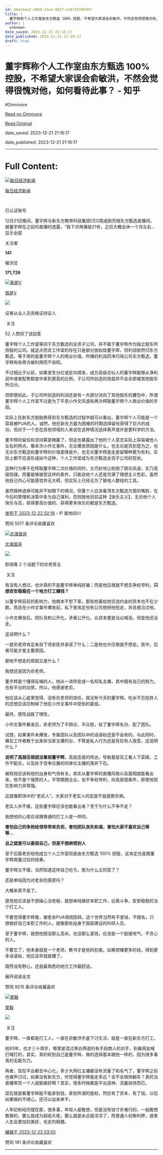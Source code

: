 ```yaml
---
id: b6a2eea2-a084-11ee-802f-e30716f86dbf
title: |
  董宇辉称个人工作室由东方甄选 100% 控股，不希望大家误会俞敏洪，不然会觉得很愧对他，如何看待此事？ - 知乎
author: |
  unknown
date_saved: 2023-12-21 21:16:17
date_published: 2023-12-21 21:16:17
draft: true
---
```


# 董宇辉称个人工作室由东方甄选 100% 控股，不希望大家误会俞敏洪，不然会觉得很愧对他，如何看待此事？ - 知乎
#Omnivore

[Read on Omnivore](https://omnivore.app/me/100-18c8fd64cc3)

[Read Original](https://www.zhihu.com/question/636063314/answer/3334455339)

date_saved: 2023-12-21 21:16:17

date_published: 2023-12-21 21:16:17

--- 

# Full Content: 

[![每日经济新闻](https://proxy-prod.omnivore-image-cache.app/0x0,saQhuUJIiBtKIskIbDXX40qzIrQJ1Ja3w8jA_qLf5TMU/https://pica.zhimg.com/v2-3c85f145c803f8c734e586243f171a50_l.jpg?source=1def8aca)](https://www.zhihu.com/org/mei-ri-jing-ji-xin-wen)

[每日经济新闻](https://www.zhihu.com/org/mei-ri-jing-ji-xin-wen)

[​](https://www.zhihu.com/question/48510028)

已认证账号

12月21日晚间，董宇辉与新东方教育科技集团CEO周成刚亮相东方甄选直播间。 据董宇辉在之前的直播时透露，“我下次再播是21号，之后大概会休一个月左右…显示全部 ​

关注者

**141**

被浏览

**171,726**

[![我是V](https://proxy-prod.omnivore-image-cache.app/0x0,sWE7EeDQNi41SLYQOBigjhBd6fEHf6UvOP1xsBNDU8To/https://pic1.zhimg.com/v2-29aa3e3c94eb58b4485b6a504b988d49_l.jpg?source=2c26e567)](https://www.zhihu.com/people/he-shang-xi-tou-yong-piao-rou-59-87)

[我是V](https://www.zhihu.com/people/he-shang-xi-tou-yong-piao-rou-59-87)

[​](https://www.zhihu.com/question/48510028)​![](https://proxy-prod.omnivore-image-cache.app/0x0,sRpP1H2oa_TfsDLpATwsIt6ipVLRN7HlUZGTch2Ee4JQ/https://picx.zhimg.com/v2-4812630bc27d642f7cafcd6cdeca3d7a.jpg?source=88ceefae)

证券从业人员资格证持证人

​ 关注

52 人赞同了该回答

董宇辉个人工作室等同于东方甄选的全资子公司，并不属于董宇辉作为独立股东所控股的公司。就这点而言工作室的存在只是部分放权给董宇辉，但利润依然归东方甄选，等于用的是董宇辉个人的商业价值，所赚的利润药净归母公司东方甄选，董宇辉有些再次被利用而不自知。

不过相比于以前，如果发生分红或定向增发，成为高级合伙人的董宇辉能够从净利润中或者配售额度中拿到更高的比例，子公司所创造的效益并不会全部被其他股东所瓜分。

但即便如此，子公司所创造的利润还是有一大部分流向了其他股东的腰包中，所谓董宇辉个人工作室不过是为了平息小作文风波和再次榨取董宇辉个人商业价值的手段。

实际上在新东方脱胎换骨到东方甄选的过程中就可以看出，董宇辉个人可能是一个容易被PUA的人。诚然，他在新东方最为困难的时期选择留任获得了巨大的成功，但对于一个志在其他领域的人来说在这种情况选择离开或许是更科学的方法。

董宇辉的留任和坚持算是赌赢了，但这也暴露出了他的个人意志实际上容易被他人左右的特点。像本次小作文事件，无论爆发原因是什么，也无论是否刻意为之，也无论东方甄选和董宇辉的价值是降是升，也无论董宇辉是走是留哪种更为有利。实际上都不应该形成如今这种，个人工作室成为东方甄选全资子公司的现状。

这种行为等于在榨取董宇辉二次价值的同时，又巧妙地让削弱了舆论风波，实乃高级阳谋。而董能够接受这样的条件，只能说他个人还是充满了理想主义色彩，虽然他自己内心可能感觉并无大碍，但实际上已经沦为了替他人数钱的工具。

虽然换种选择可能并不如眼下的境况，但董个人应该看清东方甄选方面的嘴脸，在今后的管理和决策中多为自己谋利，否则按他目前这种【快乐主义】，无论他个人快乐与否，获得更高价值的、获得更多快乐的都是东方甄选。

[发布于 2023-12-22 02:16](https://www.zhihu.com/question/636063314/answer/3334455339)・IP 属地四川

​赞同 55​​17 条评论​收藏​喜欢

[![北海皆非](https://proxy-prod.omnivore-image-cache.app/0x0,ssTLUzQhcZMDzDVoAdFLEgzM11FDCDN74b7MwzzK0_cM/https://picx.zhimg.com/v2-1c5742f638598ab36c7b13a796f5f322_l.jpg?source=1def8aca)](https://www.zhihu.com/people/shui-bian-30-59)

[北海皆非](https://www.zhihu.com/people/shui-bian-30-59)

[​](https://www.zhihu.com/question/48509984)​![](https://proxy-prod.omnivore-image-cache.app/0x0,sKBtfFYtK0ROqGdvN0zCp5BhZ6pS4CW6jvNAosyO8byE/https://pica.zhimg.com/v2-4812630bc27d642f7cafcd6cdeca3d7a.jpg?source=88ceefae)

职场等 2 个话题下的优秀答主

​ 关注

有没有人想过，也许真的不是董宇辉单纯好骗；而是他压根就不想去争权夺利，**只想安安稳稳在一个地方打工赚钱？**

以董宇辉目前的影响力，他根本不愁下家，那些抢着给他交违约金的资本也不在少数，而且在小作文事件爆发前，私下里肯定也有公司想把他挖走，并且接洽过他。

小作文爆发后，团队背刺公开化，矛盾公开化，众资本更是当众喊话，但是他还没走。

这说明什么？

一是俞老师肯定亲自下场安抚并承诺了什么；二是他也许压根就不想走。其中，后者可能才是主要原因。

那他不想走的原因又是什么？

我想还是因为俞老师。

董宇辉是个懂得反哺的人，他从一讲师变成一名知名主播，其中既有自己的努力，也有平台的功劳，所以，他感谢老俞。

他应该从心底里觉得，没有俞老师的信任，就没有今天的董宇辉。吃水不忘挖井人的念想应该压制掉了他在小作文事件中受到的委屈。

最终，感性战胜了理性。

小作文事件暴发后，俞老师为了平舆论、平众怒，给了董宇辉名分，配了团队。

试想，如果事件未爆发，专属团队以及团队中的话语权还是不会有的。与此同时，幕后工作者敢于出来拆当家主播的台，不管是私人行为还是背后有人授意，这说明什么？

**说明了高层压根就没重视董宇辉**。高层态度的传达，导致基层员工看人下菜碟，工作不配合，以及处于竞争位置的同单位主播的落井下石。

被轻视应该和他的出身和气场有关。其实从董宇辉的直播风格以及面相就能看出来，他不是个强势的人，平常兢兢业业，也不争权夺利，向高层提条件，即使他现在影响力非常强。

这就像职场中的“老实人”。大家对于老实人的态度不就是欺负嘛。

老实人并不傻，这些董宇辉应该也能看出来？至于为什么不争不走？

我想他的心思应该跟普通的打工人是一样的。

**害怕自己的争抢给领导带来负担，害怕团队丧失和谐，害怕大家不喜欢自己等等...**

**总之就是可以委屈自己，但是不想麻烦别人**

至于后面老俞给他成立个人工作室但是由东方甄选 100% 控股，这肯定也是跟董宇辉商量过后的结果。

董宇辉又不傻，当然知道这样自己吃亏，那为什么又同意了？

还是单纯因为对老余的感恩吗？

大概率真不是了。

感觉他应该是不想操心当老板，就想单纯做好本职工作，远离斗争，安安稳稳的当个打工人。

不要觉得董宇辉傻，被老余PUA得团团转。这个世界当然有不爱钱，不图名，只想做好自己本职工作的人，就像那些投身于国家建设的科研人员。

至于董宇辉，我想他既没那么高尚，也没那么爱钱，应该是一个挺接地气，不贪心的人。

不要忘了，他本身就是一个老师，教书才是他的初衷。如果想赚更多的钱，得到更多话语权，他应该早就跳槽了。

既然没有野心，还是最熟悉的地方工作最舒适。

展开阅读全文​

​赞同 92​​15 条评论​收藏​喜欢

[![童毅](https://proxy-prod.omnivore-image-cache.app/0x0,stFWHKCTXt7CIrp2jJWeW7W0myx-79J1_B7f085erWu8/https://picx.zhimg.com/v2-7b800df37614e70e7d2291aec2fed60a_l.jpg?source=1def8aca)](https://www.zhihu.com/people/tong-yi-91-92)

[童毅](https://www.zhihu.com/people/tong-yi-91-92)

​![](https://proxy-prod.omnivore-image-cache.app/0x0,sEQaOWrSM4sYxMszrQ6lhsM51WgM5AvlqxCkeG6GJZz4/https://pic1.zhimg.com/v2-4812630bc27d642f7cafcd6cdeca3d7a.jpg?source=88ceefae)

​ 关注

董宇辉，一直都是打工人，一直在俞敏洪手底下讨生活，就是一直在新东方打工。

他93年，也才三十周岁，哪里是混过黑白两道的有手段商人的对手，别看网友喊打喊打的，其实，真的轮到自己是董宇辉，做的选择基本跟他一样的，因为很多事真的无能为力。

再者，现在平台都去中心化，多少大网红主播都没有流量了和名气了，董宇辉之前也被声讨过，如果没有新东方，你觉得董宇辉能走多远？会不会很快翻车？真的当直播带货一个人就能做好啊？其实，很多时候都是平台造神，流量扶持而已。  

现在就是看董宇辉能不能拿到钱，拿到所谓的股权，然后有了资本，有了钱，以后如果做的不顺心，还可以出来单干。

人年纪和经历摆在那，很多事，年轻人是敢想，但是没有钱寸步难行的，一般敢想敢做的，要么就成为超级大佬，要么就是永远就凉凉了，而普通人权衡利弊，或者人生会更加的美好，也走的稳健。

[编辑于 2023-12-22 03:50](https://www.zhihu.com/question/636063314/answer/3334577774)

​赞同 19​​1 条评论​收藏​喜欢

---

